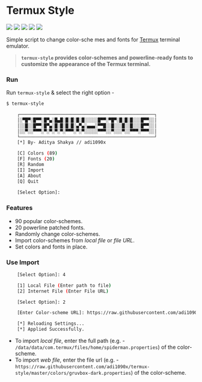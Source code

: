 <!-- Links -->
[bmac]: https://www.buymeacoffee.com/adi1090x
[ko-fi]: https://ko-fi.com/adi1090x
[paypal]: https://www.paypal.com/cgi-bin/webscr?cmd=_s-xclick&hosted_button_id=U3VK2SSVQWAPN
[patreon]: https://www.patreon.com/adi1090x

# Termux Style

<p align="left">
  <img src="https://img.shields.io/badge/Maintained%3F-Yes-green?style=for-the-badge">
  <img src="https://img.shields.io/github/license/adi1090x/termux-style?style=for-the-badge">
  <img src="https://img.shields.io/github/stars/adi1090x/termux-style?style=for-the-badge">
  <img src="https://img.shields.io/github/forks/adi1090x/termux-style?color=teal&style=for-the-badge">
  <img src="https://img.shields.io/github/issues/adi1090x/termux-style?color=violet&style=for-the-badge">
</p>

Simple script to change color-sche mes and fonts for [Termux](https://termux.com) terminal emulator.

> **`termux-style` provides color-schemes and powerline-ready fonts to customize the appearance of the Termux terminal.**

### Run

Run `termux-style` & select the right option -

```bash
$ termux-style

    ┌──────────────────────────────────────────────────┐
    │░▀█▀░█▀▀░█▀▄░█▄█░█░█░█░█░░░░░█▀▀░▀█▀░█░█░█░░░█▀▀░░│
    │░░█░░█▀▀░█▀▄░█░█░█░█░▄▀▄░▄▄▄░▀▀█░░█░░░█░░█░░░█▀▀░░│
    │░░▀░░▀▀▀░▀░▀░▀░▀░▀▀▀░▀░▀░░░░░▀▀▀░░▀░░░▀░░▀▀▀░▀▀▀░░│
    └──────────────────────────────────────────────────┘
    [*] By- Aditya Shakya // adi1090x

    [C] Colors (89)
    [F] Fonts (20)
    [R] Random
    [I] Import
    [A] About
    [Q] Quit
    
    [Select Option]: 
```

### Features

+ 90 popular color-schemes.
+ 20 powerline patched fonts.
+ Randomly change color-schemes.
+ Import color-schemes from *local file* or *file URL*.
+ Set colors and fonts in place.

### Use Import
```bash
    [Select Option]: 4

    [1] Local File (Enter path to file)
    [2] Internet File (Enter File URL)

    [Select Option]: 2

    [Enter Color-scheme URL]: https://raw.githubusercontent.com/adi1090x/termux-style/master/colors/gruvbox-dark.properties

    [*] Reloading Settings...
    [*] Applied Successfully.
```

+ To import *local file*, enter the full path (e.g. - `/data/data/com.termux/files/home/spiderman.properties`) of the color-scheme.
+ To import *web file*, enter the file url (e.g. - `https://raw.githubusercontent.com/adi1090x/termux-style/master/colors/gruvbox-dark.properties`) of the color-scheme.
<br />

